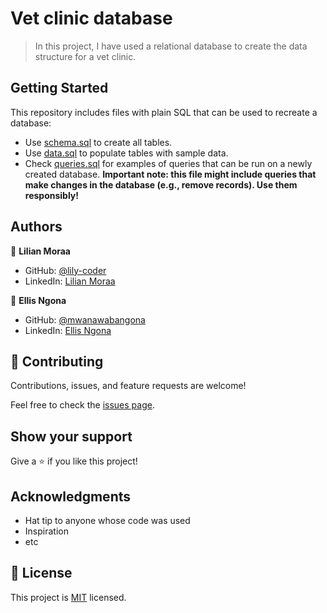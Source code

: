 # Vet clinic database

> In this project, I have used a relational database to create the data structure for a vet clinic.

## Getting Started

This repository includes files with plain SQL that can be used to recreate a database:

- Use [schema.sql](./schema.sql) to create all tables.
- Use [data.sql](./data.sql) to populate tables with sample data.
- Check [queries.sql](./queries.sql) for examples of queries that can be run on a newly created database. **Important note: this file might include queries that make changes in the database (e.g., remove records). Use them responsibly!**


## Authors

👤 **Lilian Moraa**

- GitHub: [@lily-coder](https://github.com/lily-coder/)
- LinkedIn: [Lilian Moraa](https://www.linkedin.com/in/lilian-moraa-99950b1b8/)

👤 **Ellis Ngona**

- GitHub: [@mwanawabangona](https://github.com/mwanawabangona/)
- LinkedIn: [Ellis Ngona](https://www.linkedin./www.linkedin.com/in/ellisngona//)

## 🤝 Contributing

Contributions, issues, and feature requests are welcome!

Feel free to check the [issues page](https://github.com/lily-coder/vets-clinic/issues).

## Show your support

Give a ⭐️ if you like this project!

## Acknowledgments

- Hat tip to anyone whose code was used
- Inspiration
- etc

## 📝 License

This project is [MIT](./MIT.md) licensed.
